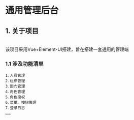 # 通用管理后台
## 1. 关于项目
<br>该项目采用Vue+Element-UI搭建，旨在搭建一套通用的管理端 </br>
### 1.1 涉及功能清单
    1.人员管理
    2.组织管理
    3.部门管理
    4.角色管理
    5.角色授权
    6.菜单、按钮管理
    7.登录日志
    。。。
